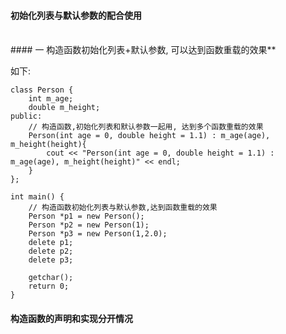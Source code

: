 #### 初始化列表与默认参数的配合使用


<br>
#### 一 构造函数初始化列表+默认参数, 可以达到函数重载的效果**

如下:
```
class Person {
    int m_age;
    double m_height;
public:
    // 构造函数,初始化列表和默认参数一起用, 达到多个函数重载的效果
    Person(int age = 0, double height = 1.1) : m_age(age), m_height(height){
        cout << "Person(int age = 0, double height = 1.1) : m_age(age), m_height(height)" << endl;
    }
};

int main() {
    // 构造函数初始化列表与默认参数,达到函数重载的效果
    Person *p1 = new Person();
    Person *p2 = new Person(1);
    Person *p3 = new Person(1,2.0);
    delete p1;
    delete p2;
    delete p3;
    
    getchar();
    return 0;
}

```




#### 构造函数的声明和实现分开情况

